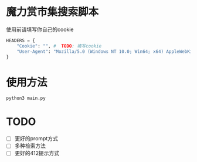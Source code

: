 # 魔力赏市集搜索脚本

使用前请填写你自己的cookie

```python
HEADERS = {
    "Cookie": "", #  TODO: 填写cookie
    "User-Agent": "Mozilla/5.0 (Windows NT 10.0; Win64; x64) AppleWebKit/537.36 (KHTML, like Gecko) Chrome/121.0.0.0 Safari/537.36",
}
```

# 使用方法

```shell
python3 main.py
```

# TODO
- [ ] 更好的prompt方式
- [ ] 多种检索方法
- [ ] 更好的412提示方式
